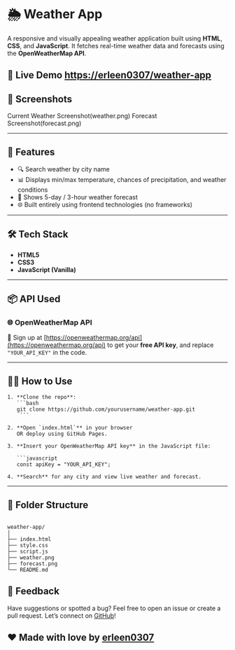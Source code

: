 # 🌦️ Weather App

A responsive and visually appealing weather application built using **HTML**, **CSS**, and **JavaScript**. It fetches real-time weather data and forecasts using the **OpenWeatherMap API**.

## 🔗 Live Demo [https://erleen0307/weather-app](https://erleen0307.github.io/weather-app/)

## 📸 Screenshots

 Current Weather Screenshot(weather.png)
 Forecast Screenshot(forecast.png)

---

## 🚀 Features

- 🔍 Search weather by city name
- 📊 Displays min/max temperature, chances of precipitation, and weather conditions
- 📆 Shows 5-day / 3-hour weather forecast
- 🌐 Built entirely using frontend technologies (no frameworks)

---

## 🛠️ Tech Stack

- **HTML5**
- **CSS3**
- **JavaScript (Vanilla)**

---

## 📦 API Used

### 🌐 OpenWeatherMap API

📌 Sign up at [https://openweathermap.org/api](https://openweathermap.org/api) to get your **free API key**, and replace `"YOUR_API_KEY"` in the code.

---

## 🧑‍💻 How to Use
```
1. **Clone the repo**:
   ```bash
   git clone https://github.com/yourusername/weather-app.git
    ```

2. **Open `index.html`** in your browser
   OR deploy using GitHub Pages.

3. **Insert your OpenWeatherMap API key** in the JavaScript file:

   ```javascript
   const apiKey = "YOUR_API_KEY";
   
4. **Search** for any city and view live weather and forecast.
```

---

## 📂 Folder Structure

```

weather-app/
│
├── index.html
├── style.css
├── script.js
├── weather.png
├── forecast.png
└── README.md

```

## 💬 Feedback

Have suggestions or spotted a bug?
Feel free to open an issue or create a pull request.
Let’s connect on [GitHub](https://github.com/erleen0307)!


## ❤️ Made with love by [erleen0307](https://github.com/erleen0307)
